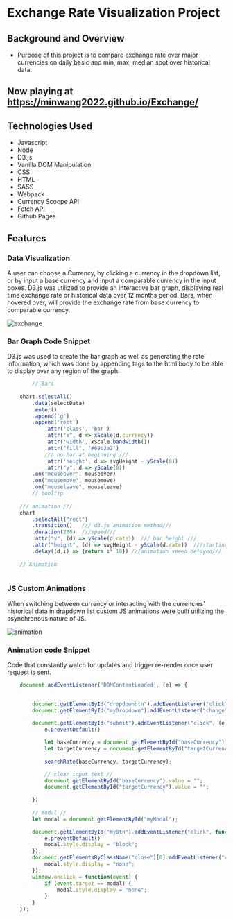 # Exchange Rate Visualization Project 

## Background and Overview
- Purpose of this project is to compare exchange rate over major currencies on daily basic and min, max, median spot over historical data.

## Now playing at https://minwang2022.github.io/Exchange/

## Technologies Used

* Javascript
* Node
* D3.js
* Vanilla DOM Manipulation
* CSS
* HTML
* SASS
* Webpack
* Currency Scoope API
* Fetch API
* Github Pages

## Features

### Data Visualization 
A user can choose a Currency, by clicking a currency in the dropdown list, or by input a base currency and input a comparable currency in the input boxes. D3.js was utilized to provide an interactive bar graph, displaying real time exchange rate or historical data over 12 months period. Bars, when hovered over, will provide the exchange rate from base currency to comparable currency. 

![exchange](https://user-images.githubusercontent.com/72528915/128746023-1aacdac6-fc0c-47f9-a52d-a2bfb89abd96.gif)


### Bar Graph Code Snippet
D3.js was used to create the bar graph as well as generating the rate' information, which was done by appending tags to the html body to be able to display over any region of the graph.
```js
        // Bars
 
    chart.selectAll()
        .data(selectData)
        .enter()
        .append('g')
        .append('rect')
            .attr('class', 'bar')
            .attr("x", d => xScale(d.currency))
            .attr('width', xScale.bandwidth())
            .attr("fill", "#69b3a2")
            /// no bar at beginning ///
            .attr('height', d => svgHeight - yScale(0))
            .attr("y", d => yScale(0))
        .on("mouseover", mouseover)
        .on("mousemove", mousemove)
        .on("mouseleave", mouseleave)
        // tooltip
        
    /// animation ///
    chart
        .selectAll("rect")
        .transition()   /// d3.js animation method///
        .duration(280)  ///speed///
        .attr("y", (d) => yScale(d.rate))  /// bar height ///
        .attr("height", (d) => svgHeight - yScale(d.rate))  ///starting point///
        .delay((d,i) => {return i* 10}) ///animation speed delayed///
        
    // Animation
    
  ```

### JS Custom Animations
When switching between currency or interacting with the currencies' historical data in drapdown list custom JS animations were built utilizing the asynchronous nature of JS. 

![animation](https://user-images.githubusercontent.com/72528915/128748086-c285427e-3521-4c17-af19-701000110844.gif)

### Animation code Snippet
Code that constantly watch for updates and trigger re-render once user request is sent.
```js
    document.addEventListener('DOMContentLoaded', (e) => {
    

        document.getElementById("dropdownbtn").addEventListener("click", myFunction); 
        document.getElementById("myDropdown").addEventListener("change", reRender);
        
        document.getElementById("submit").addEventListener("click", (e) => {
            e.preventDefault()

            let baseCurrency = document.getElementById("baseCurrency").value;
            let targetCurrency = document.getElementById("targetCurrency").value;
            
            searchRate(baseCurrency, targetCurrency);

            // clear input text //
            document.getElementById("baseCurrency").value = "";
            document.getElementById("targetCurrency").value = "";
            
        })
        
        // modal //
        let modal = document.getElementById("myModal");

        document.getElementById("myBtn").addEventListener("click", function(e){
            e.preventDefault()
            modal.style.display = "block";
        }); 
        document.getElementsByClassName("close")[0].addEventListener("click", function(e){
            modal.style.display = "none";
        }); 
        window.onclick = function(event) {
            if (event.target == modal) {
                modal.style.display = "none";
            }
        }
    });
```
